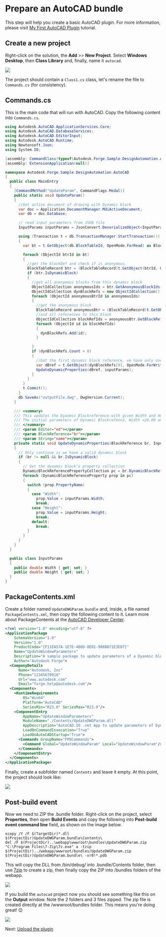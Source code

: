 # Prepare an AutoCAD bundle

This step will help you create a basic AutoCAD plugin. For more information, please visit [My First AutoCAD Plugin](https://knowledge.autodesk.com/support/autocad/learn-explore/caas/simplecontent/content/my-first-autocad-plug-overview.html) tutorial.

## Create a new project

Right-click on the solution, the **Add** >> **New Project**. Select **Windows Desktop**, then **Class Library** and, finally, name it `autocad`.

![](_media/designautomation/autocad/new_project.gif)

The project should contain a `Class1.cs` class, let's rename the file to `Commands.cs` (for consistency). 

## Commands.cs

This is the main code that will run with AutoCAD. Copy the following content into `Commands.cs`.

```csharp
using Autodesk.AutoCAD.ApplicationServices.Core;
using Autodesk.AutoCAD.DatabaseServices;
using Autodesk.AutoCAD.EditorInput;
using Autodesk.AutoCAD.Runtime;
using Newtonsoft.Json;
using System.IO;

[assembly: CommandClass(typeof(Autodesk.Forge.Sample.DesignAutomation.AutoCAD.MainEntry))]
[assembly: ExtensionApplication(null)]

namespace Autodesk.Forge.Sample.DesignAutomation.AutoCAD
{
  public class MainEntry
  {
    [CommandMethod("UpdateParam", CommandFlags.Modal)]
    public static void UpdateParam()
    {
      //Get active document of drawing with Dynamic block
      var doc = Application.DocumentManager.MdiActiveDocument;
      var db = doc.Database;

      // read input parameters from JSON file
      InputParams inputParams = JsonConvert.DeserializeObject<InputParams>(File.ReadAllText("params.json"));

      using (Transaction t = db.TransactionManager.StartTransaction())
      {
        var bt = t.GetObject(db.BlockTableId, OpenMode.ForRead) as BlockTable;

        foreach (ObjectId btrId in bt)
        {
          //get the blockDef and check if is anonymous
          BlockTableRecord btr = (BlockTableRecord)t.GetObject(btrId, OpenMode.ForRead);
          if (btr.IsDynamicBlock)
          {
            //get all anonymous blocks from this dynamic block
            ObjectIdCollection anonymousIds = btr.GetAnonymousBlockIds();
            ObjectIdCollection dynBlockRefs = new ObjectIdCollection();
            foreach (ObjectId anonymousBtrId in anonymousIds)
            {
              //get the anonymous block
              BlockTableRecord anonymousBtr = (BlockTableRecord)t.GetObject(anonymousBtrId, OpenMode.ForRead);
              //and all references to this block
              ObjectIdCollection blockRefIds = anonymousBtr.GetBlockReferenceIds(true, true);
              foreach (ObjectId id in blockRefIds)
              {
                dynBlockRefs.Add(id);
              }

            }
            if (dynBlockRefs.Count > 0)
            {
              //Get the first dynamic block reference, we have only one Dyanmic Block reference in Drawing
              var dBref = t.GetObject(dynBlockRefs[0], OpenMode.ForWrite) as BlockReference;
              UpdateDynamicProperties(dBref, inputParams);
            }
          }
        }
        t.Commit();
      }
      db.SaveAs("outputFile.dwg", DwgVersion.Current);
    }

    /// <summary>
    /// This updates the Dyanmic Blockreference with given Width and Height
    /// The initial parameters of Dynamic Blockrefence, Width =20.00 and Height =40.00
    /// </summary>
    /// <param Editor="ed"></param>
    /// <param BlockReference="br"></param>
    /// <param String="name"></param>
    private static void UpdateDynamicProperties(BlockReference br, InputParams inputParams)
    {
      // Only continue is we have a valid dynamic block
      if (br != null && br.IsDynamicBlock)
      {
        // Get the dynamic block's property collection
        DynamicBlockReferencePropertyCollection pc = br.DynamicBlockReferencePropertyCollection;
        foreach (DynamicBlockReferenceProperty prop in pc)
        {
          switch (prop.PropertyName)
          {
            case "Width":
              prop.Value = inputParams.Width;
              break;
            case "Height":
              prop.Value = inputParams.Height;
              break;
            default:
              break;
          }
        }
      }
    }
  }

  public class InputParams
  {
    public double Width { get; set; }
    public double Height { get; set; }
  }
}
```

## PackageContents.xml

Create a folder named `UpdateDWGParam.bundle` and, inside, a file named `PackageContents.xml`, then copy the following content to it. Learn more about PackageContents at the [AutoCAD Developer Center](https://www.autodesk.com/developer-network/platform-technologies/autocad).

```xml
<?xml version="1.0" encoding="utf-8" ?>
<ApplicationPackage
    SchemaVersion="1.0"
    Version="1.0"
    ProductCode="{F11EA57A-1E7E-4B6D-8E81-986B071E3E07}"
    Name="UpdateWindowParameters"
    Description="A sample package to update parameters of a Dyanmic blockreference"
    Author="Autodesk Forge">
  <CompanyDetails
      Name="Autodesk, Inc"
      Phone="12345678910"
      Url="www.autodesk.com"
      Email="forge.help@autodesk.com"/>
  <Components>
    <RuntimeRequirements
        OS="Win64"
        Platform="AutoCAD"
		SeriesMin="R23.0" SeriesMax="R23.0"/>
    <ComponentEntry
        AppName="UpdateWindowParameters"
        ModuleName="./Contents/UpdateDWGParam.dll"
        AppDescription="AutoCAD.IO .net App to update parameters of Dynamic blockreference in AutoCAD Drawing"
        LoadOnCommandInvocation="True"
        LoadOnAutoCADStartup="True">
      <Commands GroupName="FPDCommands">
        <Command Global="UpdateWindowParam" Local="UpdateWindowParam"/>
      </Commands>
    </ComponentEntry>
  </Components>
</ApplicationPackage>
```

Finally, create a subfolder named `Contents` and leave it empty. At this point, the project should look like:

![](_media/designautomation/autocad/bundle_folders.png)

## Post-build event

Now we need to ZIP the .bundle folder. Right-click on the project, select **Properties**, then open **Build Events** and copy the following into **Post-build event command line** field, as shown on the image below.

```
xcopy /Y /F $(TargetDir)*.dll $(ProjectDir)UpdateDWGParam.bundle\Contents\
del /F $(ProjectDir)..\webapp\wwwroot\bundles\UpdateDWGParam.zip
"C:\Program Files\7-Zip\7z.exe" a -tzip $(ProjectDir)../webapp/wwwroot/bundles/UpdateDWGParam.zip  $(ProjectDir)UpdateDWGParam.bundle\ -xr0!*.pdb
```

This will copy the DLL from /bin/debug/ into .bundle/Contents folder, then use [7zip](https://www.7-zip.org/) to create a zip, then finally copy the ZIP into /bundles folders of the webapp.

![](_media/designautomation/autocad/post_build.png)

If you build the `autocad` project now you should see something like this on the **Output** window. Note the 2 folders and 3 files zipped. The zip file is created directly at the /wwwroot/bundles folder. This means you're doing great! :wink:

![](_media/designautomation/autocad/build_output.png)

Next: [Upload the plugin](designautomation/appbundle/netcore)